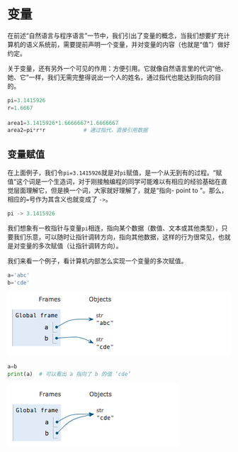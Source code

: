# 变量

在前述“自然语言与程序语言”一节中，我们引出了变量的概念，当我们想要扩充计算机的语义系统前，需要提前声明一个变量，并对变量的内容（也就是“值”）做好约定。

  
 关于变量，还有另外一个可见的作用：方便引用。它就像自然语言里的代词“他、她、它”一样，我们无需完整得说出一个人的姓名，通过指代也能达到指向的目的。

```python
pi=3.1415926
r=1.6667

area1=3.1415926*1.6666667*1.6666667
area2=pi*r*r            # 通过指代，直接引用数据
```

## 变量赋值

在上面例子，我们令`pi=3.1415926`就是对`pi`赋值，是一个从无到有的过程。“赋值“这个词是一个生造词，对于刚接触编程的同学可能难以有相应的经验基础在直觉层面理解它，但是换一个词，大家就好理解了，就是“指向- point to "。那么，相应的`=`号作为其含义也就变成了 `->`。

```python
pi -> 3.1415926
```

我们想象有一枚指针与变量`pi`相连，指向某个数据（数值、文本或其他类型），只要我们乐意，可以随时让指针调转方向，指向其他数据，这样的行为很常见，也就是对变量的多次赋值（让指针调转方向）。

我们来看一个例子，看计算机内部怎么实现一个变量的多次赋值。

```python
a='abc'
b='cde'
```

![](../../.gitbook/assets/vispy1.png)

```python
a=b
print(a)  # 可以看出 a 指向了 b 的值 ‘cde’
```

![](../../.gitbook/assets/vispy2.png)

